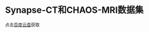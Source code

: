 # Synapse-CT和CHAOS-MRI数据集

点击[<u>百度云盘</u>](https://pan.baidu.com/share/init?surl=DPqK3Qps0h5ZU2EzD1kSwg&pwd=t9vu)获取
